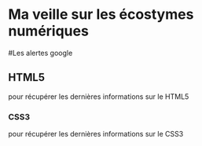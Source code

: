 Ma veille sur les écostymes numériques
======================================
#Les alertes google
## HTML5 ##
pour récupérer les dernières informations sur le HTML5
### CSS3 ###
pour récupérer les dernières informations sur le CSS3
